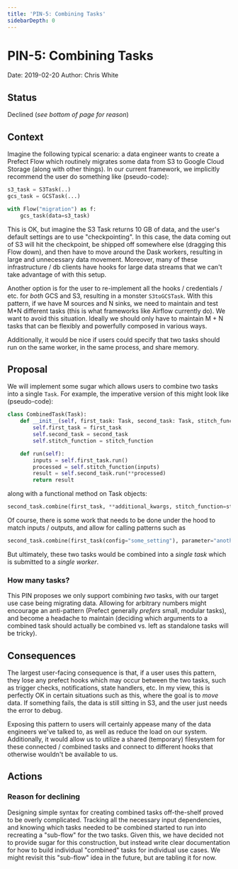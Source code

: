 ```yaml
---
title: 'PIN-5: Combining Tasks'
sidebarDepth: 0
---
```


# PIN-5: Combining Tasks

Date: 2019-02-20
Author: Chris White

## Status

Declined (_see bottom of page for reason_)

## Context

Imagine the following typical scenario: a data engineer wants to create a Prefect Flow which routinely migrates some data from S3 to Google Cloud Storage (along with other things). In our current framework, we implicitly recommend the user do something like (pseudo-code):

```python
s3_task = S3Task(..)
gcs_task = GCSTask(...)

with Flow("migration") as f:
    gcs_task(data=s3_task)
```

This is OK, but imagine the S3 Task returns 10 GB of data, and the user's default settings are to use "checkpointing". In this case, the data coming out of S3 will hit the checkpoint, be shipped off somewhere else (dragging this Flow down), and then have to move around the Dask workers, resulting in large and unnecessary data movement. Moreover, many of these infrastructure / db clients have hooks for large data streams that we can't take advantage of with this setup.

Another option is for the user to re-implement all the hooks / credentials / etc. for _both_ GCS and S3, resulting in a monster `S3toGCSTask`. With this pattern, if we have M sources and N sinks, we need to maintain and test M\*N different tasks (this is what frameworks like Airflow currently do). We want to avoid this situation. Ideally we should only have to maintain M + N tasks that can be flexibly and powerfully composed in various ways.

Additionally, it would be nice if users could specify that two tasks should run on the same worker, in the same process, and share memory.

## Proposal

We will implement some sugar which allows users to combine two tasks into a single `Task`. For example, the imperative version of this might look like (pseudo-code):

```python
class CombinedTask(Task):
    def __init__(self, first_task: Task, second_task: Task, stitch_function: Callable):
        self.first_task = first_task
        self.second_task = second_task
		self.stitch_function = stitch_function

    def run(self):
        inputs = self.first_task.run()
		processed = self.stitch_function(inputs)
        result = self.second_task.run(**processed)
		return result
```

along with a functional method on Task objects:

```python
second_task.combine(first_task, **additional_kwargs, stitch_function=stitch_function)
```

Of course, there is some work that needs to be done under the hood to match inputs / outputs, and allow for calling patterns such as

```python
second_task.combine(first_task(config="some_setting"), parameter="another_input")
```

But ultimately, these two tasks would be combined into a _single task_ which is submitted to a _single worker_.

### How many tasks?

This PIN proposes we only support combining _two_ tasks, with our target use case being migrating data. Allowing for arbitrary numbers might encourage an anti-pattern (Prefect generally _prefers_ small, modular tasks), and become a headache to maintain (deciding which arguments to a combined task should actually be combined vs. left as standalone tasks will be tricky).

## Consequences

The largest user-facing consequence is that, if a user uses this pattern, they lose any prefect hooks which may occur between the two tasks, such as trigger checks, notifications, state handlers, etc. In my view, this is perfectly OK in certain situations such as this, where the goal is to _move_ data. If something fails, the data is still sitting in S3, and the user just needs the error to debug.

Exposing this pattern to users will certainly appease many of the data engineers we've talked to, as well as reduce the load on our system. Additionally, it would allow us to utilize a shared (temporary) filesystem for these connected / combined tasks and connect to different hooks that otherwise wouldn't be available to us.

## Actions

### Reason for declining

Designing simple syntax for creating combined tasks off-the-shelf proved to be overly complicated. Tracking all the necessary input dependencies, and knowing which tasks needed to be combined started to run into recreating a "sub-flow" for the two tasks. Given this, we have decided not to provide sugar for this construction, but instead write clear documentation for how to build individual "combined" tasks for individual use cases. We might revisit this "sub-flow" idea in the future, but are tabling it for now.
